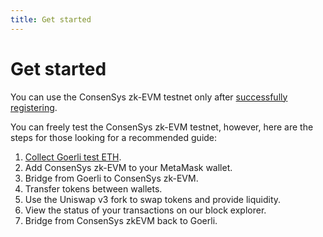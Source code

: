 ```yaml
---
title: Get started
---
```


# Get started

You can use the ConsenSys zk-EVM testnet only after [successfully registering](../index.md#how-do-i-join-the-private-testnet).

You can freely test the ConsenSys zk-EVM testnet, however, here are the steps for those looking for a
recommended guide:

1. [Collect Goerli test ETH](get-test-eth.md).
1. Add ConsenSys zk-EVM to your MetaMask wallet.
1. Bridge from Goerli to ConsenSys zk-EVM.
1. Transfer tokens between wallets.
1. Use the Uniswap v3 fork to swap tokens and provide liquidity.
1. View the status of your transactions on our block explorer.
1. Bridge from ConsenSys zkEVM back to Goerli.
